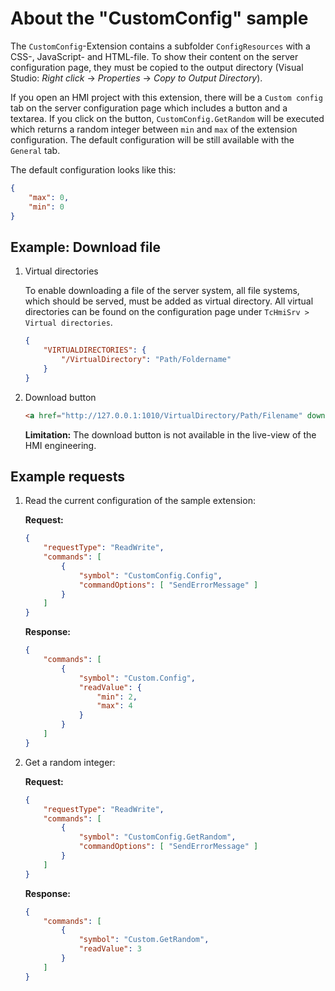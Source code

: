 # About the "CustomConfig" sample

The `CustomConfig`-Extension contains a subfolder `ConfigResources` with a CSS-,
JavaScript- and HTML-file. To show their content on the server configuration page, they must be
copied to the output directory (Visual Studio: _Right click_ &#8594; _Properties_ &#8594; _Copy
to Output Directory_).

If you open an HMI project with this extension, there will be a `Custom config`
tab on the server configuration page which includes a button and a textarea. If you click on the
button, `CustomConfig.GetRandom` will be executed which returns a random integer
between `min` and `max` of the extension configuration. The default configuration
will be still available with the `General` tab.

The default configuration looks like this:

````json
{
    "max": 0,
    "min": 0
}
````

## Example: Download file

1. Virtual directories

    To enable downloading a file of the server system, all file systems, which should be served, must
    be added as virtual directory. All virtual directories can be found on the configuration page under
    `TcHmiSrv > Virtual directories`.

    ````json
    {
        "VIRTUALDIRECTORIES": {
            "/VirtualDirectory": "Path/Foldername"
        }
    }
    ````

1. Download button

    ````html
    <a href="http://127.0.0.1:1010/VirtualDirectory/Path/Filename" download>Download link</a>
    ````

    **Limitation:** The download button is not available in the live-view of the HMI engineering.

## Example requests

1. Read the current configuration of the sample extension:

    **Request:**

    ```json
    {
        "requestType": "ReadWrite",
        "commands": [
            {
                "symbol": "CustomConfig.Config",
                "commandOptions": [ "SendErrorMessage" ]
            }
        ]
    }
    ```

    **Response:**

    ```json
    {
        "commands": [
            {
                "symbol": "Custom.Config",
                "readValue": {
                    "min": 2,
                    "max": 4
                }
            }
        ]
    }
    ```

1. Get a random integer:

    **Request:**

    ```json
    {
        "requestType": "ReadWrite",
        "commands": [
            {
                "symbol": "CustomConfig.GetRandom",
                "commandOptions": [ "SendErrorMessage" ]
            }
        ]
    }
    ```

    **Response:**

    ```json
    {
        "commands": [
            {
                "symbol": "Custom.GetRandom",
                "readValue": 3
            }
        ]
    }
    ```